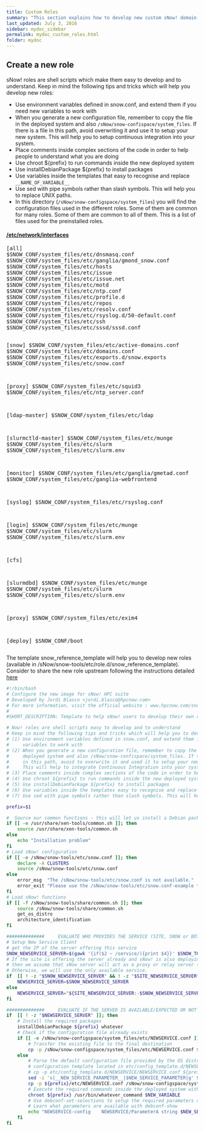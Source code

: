 ```yaml
---
title: Custom Roles
summary: "This section explains how to develop new custom sNow! domain roles."
last_updated: July 3, 2016
sidebar: mydoc_sidebar
permalink: mydoc_custom_roles.html
folder: mydoc
---
```


## Create a new role
sNow! roles are shell scripts which make them easy to develop and to understand. Keep in mind the following tips and tricks which will help you  develop new roles:

* Use environment variables defined in snow.conf, and extend them if you need new variables to work with
* When you generate a new configuration file, remember to copy the file in the deployed system and also ```/sNow/snow-confispace/system_files```. If there is a file in this path, avoid overwriting it and use it to setup your new system. This will help you to setup continuous integration into your system.
* Place comments inside complex sections of the code in order to help people to understand what you are doing
* Use chroot ${prefix} to run commands inside the new deployed system
* Use installDebianPackage ${prefix} to install packages
* Use variables inside the templates that easy to recognise and replace ```__NAME_OF_VARIABLE__```
* Use sed with pipe symbols rather than slash symbols. This will help you to replace UNIX paths.
* In this directory (```/sNow/snow-configspace/system_files```) you will find the configuration files used in the different roles. Some of them are common for many roles. Some of them are common to all of them. This is a list of files used for the preinstalled roles.
<div class="panel-group" id="accordion">
    <div class="panel panel-default">
        <div class="panel-heading">
            <h4 class="panel-title">
                <a class="noCrossRef accordion-toggle" data-toggle="collapse" data-parent="#accordion" href="#collapseOne">/etc/network/interfaces</a>
            </h4>
        </div>
        <div id="collapseOne" class="panel-collapse collapse noCrossRef">
            <div class="panel-body">
                <pre>
[all]
$SNOW_CONF/system_files/etc/dnsmasq.conf
$SNOW_CONF/system_files/etc/ganglia/gmond_snow.conf
$SNOW_CONF/system_files/etc/hosts
$SNOW_CONF/system_files/etc/issue
$SNOW_CONF/system_files/etc/issue.net
$SNOW_CONF/system_files/etc/motd
$SNOW_CONF/system_files/etc/ntp.conf
$SNOW_CONF/system_files/etc/profile.d
$SNOW_CONF/system_files/etc/repos
$SNOW_CONF/system_files/etc/resolv.conf
$SNOW_CONF/system_files/etc/rsyslog.d/50-default.conf
$SNOW_CONF/system_files/etc/ssh
$SNOW_CONF/system_files/etc/sssd/sssd.conf

[snow]
$SNOW_CONF/system_files/etc/active-domains.conf
$SNOW_CONF/system_files/etc/domains.conf
$SNOW_CONF/system_files/etc/exports.d/snow.exports
$SNOW_CONF/system_files/etc/snow.conf

[proxy]
$SNOW_CONF/system_files/etc/squid3
$SNOW_CONF/system_files/etc/ntp_server.conf

[ldap-master]
$SNOW_CONF/system_files/etc/ldap

[slurmctld-master]
$SNOW_CONF/system_files/etc/munge
$SNOW_CONF/system_files/etc/slurm
$SNOW_CONF/system_files/etc/slurm.env

[monitor]
$SNOW_CONF/system_files/etc/ganglia/gmetad.conf
$SNOW_CONF/system_files/etc/ganglia-webfrontend

[syslog]
$SNOW_CONF/system_files/etc/rsyslog.conf

[login]
$SNOW_CONF/system_files/etc/munge
$SNOW_CONF/system_files/etc/slurm
$SNOW_CONF/system_files/etc/slurm.env

[cfs]

[slurmdbd]
$SNOW_CONF/system_files/etc/munge
$SNOW_CONF/system_files/etc/slurm
$SNOW_CONF/system_files/etc/slurm.env

[proxy]
$SNOW_CONF/system_files/etc/exim4

[deploy]
$SNOW_CONF/boot                </pre>
            </div>
        </div>
    </div>
</div>

The template snow_reference_template will help you to develop new roles (available in /sNow/snow-tools/etc/role.d/snow_reference_template).
Consider to share the new role upstream following the instructions detailed [here](mydoc_contribute_back.html)
``` bash
#!/bin/bash
# Configure the new image for sNow! HPC suite
# Developed by Jordi Blasco <jordi.blasco@hpcnow.com>
# For more information, visit the official website : www.hpcnow.com/snow
#
#SHORT_DESCRIPTION: Template to help sNow! users to develop their own roles quickly.

# Now! roles are shell scripts easy to develop and to understand
# Keep in mind the following tips and tricks which will help you to develop new roles:
# (1) Use environment variables defined in snow.conf, and extend them if you need new
#     variables to work with
# (2) When you generate a new configuration file, remember to copy the file in the
#     deployed system and also /sNow/snow-confispace/system_files. If there is a file
#     in this path, avoid to overwrite it and used it to setup your new system. i
#     This will help to integrate Continuous Integration into your system.
# (3) Place comments inside complex sections of the code in order to help people to understand what you are doing
# (4) Use chroot ${prefix} to run commands inside the new deployed system
# (5) Use installDebianPackage ${prefix} to install packages
# (6) Use variables inside the templates easy to recognise and replace __NAME_OF_VARIABLE__
# (7) Use sed with pipe symbols rather than slash symbols. This will help you to replace unix path.

prefix=$1

#  Source our common functions - this will let us install a Debian package.
if [[ -e /usr/share/xen-tools/common.sh ]]; then
    source /usr/share/xen-tools/common.sh
else
    echo "Installation problem"
fi
# Load sNow! configuration
if [[ -e /sNow/snow-tools/etc/snow.conf ]]; then
    declare -A CLUSTERS
    source /sNow/snow-tools/etc/snow.conf
else
    error_msg  "The /sNow/snow-tools/etc/snow.conf is not available."
    error_exit "Please use the /sNow/snow-tools/etc/snow.conf-example to setup your environment."
fi
# Load sNow! functions
if [[ -f /sNow/snow-tools/share/common.sh ]]; then
    source /sNow/snow-tools/share/common.sh
    get_os_distro
    architecture_identification
fi

##############     EVALUATE WHO PROVIDES THE SERVICE (SITE, SNOW or BOTH)     ###############
# Setup New Service Client
# get the IP of the server offering this service
SNOW_NEWSERVICE_SERVER=$(gawk '{if($2 ~ /service/){print $4}}' $SNOW_TOOL/etc/domains.conf)
# If the site is offering the server already and sNow! is also deploying the server,
# then we assume that sNow server will act as a proxy or relay server (useful to avoid DOS of performance degradation)
# Otherwise, we will use the only available service.
if  [[ ! -z "$SNOW_NEWSERVICE_SERVER" && ! -z "$SITE_NEWSERVICE_SERVER" ]]; then
    NEWSERVICE_SERVER=$SNOW_NEWSERVICE_SERVER
else
    NEWSERVICE_SERVER="${SITE_NEWSERVICE_SERVER:-$SNOW_NEWSERVICE_SERVER}"
fi

##############     EVALUATE IF THE SERVER IS AVAILABLE/EXPECTED OR NOT     ###############
if  [[ ! -z "$NEWSERVICE_SERVER" ]]; then
    # Install the required packages
    installDebianPackage ${prefix} whatever
    # Check if the configuration file already exists
    if [[ -e /sNow/snow-configspace/system_files/etc/NEWSERVICE.conf ]]; then
        # Transfer the existing file to the final destination
        cp -p /sNow/snow-configspace/system_files/etc/NEWSERVICE.conf ${prefix}/etc/NEWSERVICE.conf
    else
        # Parse the default configuration file provided by the OS distribution or your advanced
        # configuration template located in etc/config_template.d/NEWSERVICE/NEWSERVICE.conf
        # cp -p etc/config_template.d/NEWSERVICE/NEWSERVICE.conf ${prefix}/etc/NEWSERVICE.conf
        sed -i 's|__NEW_SERVICE_PARAMETER__|$NEW_SERVICE_PARAMETER|g' ${prefix}/etc/NEWSERVICE.conf
        cp -p ${prefix}/etc/NEWSERVICE.conf /sNow/snow-configspace/system_files/etc/NEWSERVICE.conf
        # Execute the required commands inside the deployed system with chroot ${prefix}
        chroot ${prefix} /usr/bin/whatever_command $NEW_VARIABLE
        # Use debconf-set-selections to setup the required parameters during the software installation
        # Learn what parameters are available with debconf-show
        echo "NEWSERVICE-config    NEWSERVICE/ParameterA string $NEW_SERVICE_SERVER" | chroot ${prefix} /usr/bin/debconf-set-selections
    fi
fi
```

